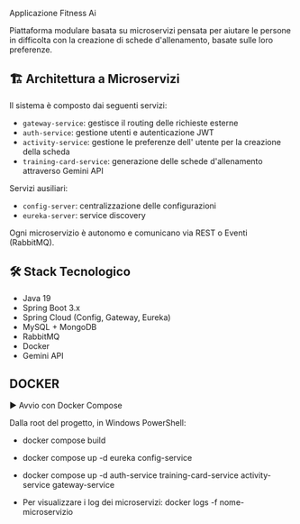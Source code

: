 
Applicazione Fitness Ai

Piattaforma modulare basata su microservizi pensata per aiutare le persone in difficolta con la creazione di schede
d'allenamento, basate sulle loro preferenze.

## 🏗️ Architettura a Microservizi

Il sistema è composto dai seguenti servizi:

- `gateway-service`: gestisce il routing delle richieste esterne
- `auth-service`: gestione utenti e autenticazione JWT
- `activity-service`: gestione le preferenze dell' utente per la creazione della scheda
- `training-card-service`: generazione delle schede d'allenamento attraverso Gemini API

Servizi ausiliari:
- `config-server`: centralizzazione delle configurazioni
- `eureka-server`: service discovery

Ogni microservizio è autonomo e comunicano via REST o Eventi (RabbitMQ).

## 🛠️ Stack Tecnologico

- Java 19
- Spring Boot 3.x
- Spring Cloud (Config, Gateway, Eureka)
- MySQL + MongoDB
- RabbitMQ
- Docker 
- Gemini API

## DOCKER 

▶️ Avvio con Docker Compose

Dalla root del progetto, in Windows PowerShell:

- docker compose build
- docker compose up -d eureka config-service
- docker compose up -d auth-service training-card-service activity-service gateway-service

- Per visualizzare i log dei microservizi: docker logs -f nome-microservizio

